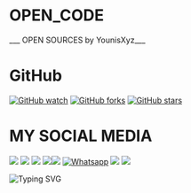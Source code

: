 # OPEN_CODE
___ OPEN SOURCES by YounisXyz___</br>
# GitHub 
[![GitHub watch](https://img.shields.io/github/watchers/YounisXyz/OPEN_CODE.svg?style=social&label=Watch)](https://GitHub.com/YounisXyz/OPEN_CODE/watchers/)
[![GitHub forks](https://img.shields.io/github/forks/YounisXyz/OPEN_CODE.svg?style=social&label=Fork)](https://GitHub.com/YounisXyz/OPEN_CODE/network/)
[![GitHub stars](https://img.shields.io/github/stars/YounisXyz/OPEN_CODE.svg?style=social&label=Star)](https://GitHub.com/YounisXyz/OPEN_CODE/stargazers/)
# MY SOCIAL MEDIA 
[![](https://img.shields.io/badge/Github-black?logo=Github&logoColor=black&labelColor=white)](https://github.com/YounisXyz) [![](https://img.shields.io/badge/Twitter-blue?logo=Twitter&logoColor=White&labelColor=white)](https://mobile.twitter.com/YounisXyz)
[![](https://img.shields.io/badge/Facebook-blue?logo=Facebook&logoColor=blue&labelColor=white)](https://www.facebook.com/xyzhackers)
[![](https://img.shields.io/badge/Messenger-red?logo=Messenger&logoColor=red&labelColor=black)](https://m.me/xyzhackers)[![](https://img.shields.io/badge/Instagram-red?logo=Instagram&logoColor=red&labelColor=white)](https://www.instagram.com/younisxyz) 
[![Whatsapp](https://img.shields.io/badge/Whatsapp-Younis.Xyz-deepgreen?style=flat-square&logo=whatsapp)](https://wa.me/+923404708884)
[![](https://img.shields.io/badge/YouTube-black?logo=YouTube&logoColor=black&labelColor=white)](https://www.youtube.com/@YounisXyz)
[![](https://img.shields.io/badge/YouTube-red?logo=YouTube&logoColor=red&labelColor=white)](https://youtube.com/@MRTRICKERXYZ)

![Typing SVG](https://readme-typing-svg.herokuapp.com?lines=Dont+Forget+To+Follow+Me+On+GitHub!+)
